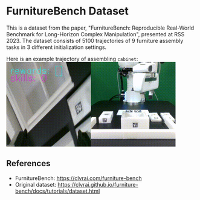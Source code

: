 # FurnitureBench Dataset

This is a dataset from the paper, "FurnitureBench: Reproducible Real-World Benchmark for Long-Horizon Complex Manipulation", presented at RSS 2023.
The dataset consists of 5100 trajectories of 9 furniture assembly tasks in 3 different initialization settings.

Here is an example trajectory of assembling `cabinet`:
![cabinet-trajectory](trajectory_example.gif)


## References

* FurnitureBench: https://clvrai.com/furniture-bench
* Original dataset: https://clvrai.github.io/furniture-bench/docs/tutorials/dataset.html
